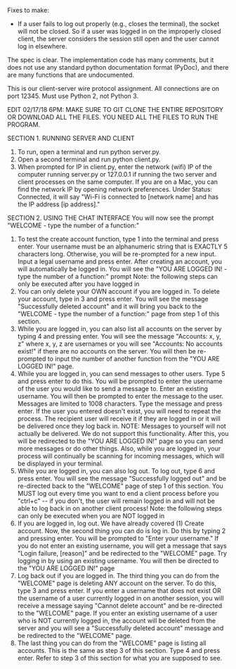 Fixes to make:

- If a user fails to log out properly (e.g., closes the terminal), the socket will not be closed. So if a user was logged in on the improperly closed client, the server considers the session still open and the user cannot log in elsewhere.

The spec is clear. The implementation code has many comments, but it does not use any standard python documentation format (PyDoc), and there are many functions that are undocumented.


This is our client-server wire protocol assignment.
All connections are on port 12345. Must use Python 2, not Python 3.

EDIT 02/17/18 6PM: MAKE SURE TO GIT CLONE THE ENTIRE REPOSITORY OR DOWNLOAD ALL THE FILES. YOU NEED ALL THE FILES TO RUN THE PROGRAM.

SECTION 1. RUNNING SERVER AND CLIENT
1) To run, open a terminal and run python server.py.
2) Open a second terminal and run python client.py.
3) When prompted for IP in client.py, enter the network (wifi) IP of the computer running server.py or 127.0.0.1 if running the two server and client processes on the same computer. If you are on a Mac, you can find the network IP by opening network preferences. Under Status: Connected, it will say "Wi-Fi is connected to [network name] and has the IP address [ip address]."

SECTION 2. USING THE CHAT INTERFACE
You will now see the prompt "WELCOME - type the number of a function:"
1) To test the create account function, type 1 into the terminal and press enter. Your username must be an alphanumeric string that is EXACTLY 5 characters long. Otherwise, you will be re-prompted for a new input. Input a legal username and press enter. After creating an account, you will automatically be logged in. You will see the "YOU ARE LOGGED IN! - type the number of a function:" prompt
Note: the following steps can only be executed after you have logged in
2) You can only delete your OWN account if you are logged in. To delete your account, type in 3 and press enter. You will see the message "Successfully deleted account" and it will bring you back to the "WELCOME - type the number of a function:" page from step 1 of this section.
3) While you are logged in, you can also list all accounts on the server by typing 4 and pressing enter. You will see the message "Accounts: x, y, z" where x, y, z are usernames or you will see "Accounts: No accounts exist!" if there are no accounts on the server. You will then be re-prompted to input the number of another function from the "YOU ARE LOGGED IN!" page.
4) While you are logged in, you can send messages to other users. Type 5 and press enter to do this. You will be prompted to enter the username of the user you would like to send a message to. Enter an existing username. You will then be prompted to enter the message to the user. Messages are limited to 1008 characters. Type the message and press enter. If the user you entered doesn't exist, you will need to repeat the process. The recipient user will receive it if they are logged in or it will be delivered once they log back in. NOTE: Messages to yourself will not actually be delivered. We do not support this functionality. After this, you will be redirected to the "YOU ARE LOGGED IN!" page so you can send more messages or do other things. Also, while you are logged in, your process will continually be scanning for incoming messages, which will be displayed in your terminal.
5) While you are logged in, you can also log out. To log out, type 6 and press enter. You will see the message "Successfully logged out" and be re-directed back to the "WELCOME" page of step 1 of this section. You MUST log out every time you want to end a client process before you "ctrl+c" -- if you don't, the user will remain logged in and will not be able to log back in on another client process!
Note: the following steps can only be executed when you are NOT logged in
6) If you are logged in, log out. We have already covered (1) Create account. Now, the second thing you can do is log in. Do this by typing 2 and pressing enter. You will be prompted to "Enter your username." If you do not enter an existing username, you will get a message that says "Login failure, [reason]" and be redirected to the "WELCOME" page. Try logging in by using an existing username. You will then be directed to the "YOU ARE LOGGED IN!" page
7) Log back out if you are logged in. The third thing you can do from the "WELCOME" page is deleting ANY account on the server. To do this, type 3 and press enter. If you enter a username that does not exist OR the username of a user currently logged in on another session, you will receive a message saying "Cannot delete account" and be re-directed to the "WELCOME" page. If you enter an existing username of a user who is NOT currently logged in, the account will be deleted from the server and you will see a "Successfully deleted account" message and be redirected to the "WELCOME" page.
8) The last thing you can do from the "WELCOME" page is listing all accounts. This is the same as step 3 of this section. Type 4 and press enter. Refer to step 3 of this section for what you are supposed to see.
